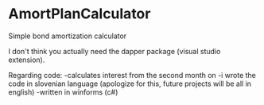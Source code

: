 # AmortPlanCalculator
Simple bond amortization calculator

I don't think you actually need the dapper package (visual studio extension).

Regarding code:
-calculates interest from the second month on
-i wrote the code in slovenian language (apologize for this, future projects will be all in english)
-written in winforms (c#)
